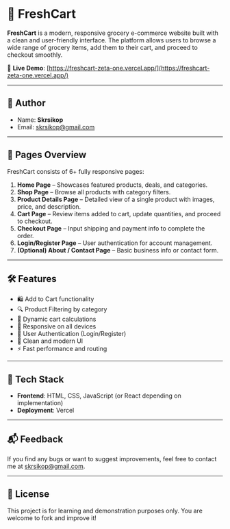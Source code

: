 # 🛒 FreshCart

**FreshCart** is a modern, responsive grocery e-commerce website built with a clean and user-friendly interface. The platform allows users to browse a wide range of grocery items, add them to their cart, and proceed to checkout smoothly.

🔗 **Live Demo**: [https://freshcart-zeta-one.vercel.app/](https://freshcart-zeta-one.vercel.app/)

---

## 👤 Author

- Name: **Skrsikop**
- Email: [skrsikop@gmail.com](mailto:skrsikop@gmail.com)

---

## 📄 Pages Overview

FreshCart consists of 6+ fully responsive pages:

1. **Home Page** – Showcases featured products, deals, and categories.
2. **Shop Page** – Browse all products with category filters.
3. **Product Details Page** – Detailed view of a single product with images, price, and description.
4. **Cart Page** – Review items added to cart, update quantities, and proceed to checkout.
5. **Checkout Page** – Input shipping and payment info to complete the order.
6. **Login/Register Page** – User authentication for account management.
7. **(Optional) About / Contact Page** – Basic business info or contact form.

---

## 🛠️ Features

- 🛍️ Add to Cart functionality
- 🔍 Product Filtering by category
- 🧾 Dynamic cart calculations
- 📱 Responsive on all devices
- 🔐 User Authentication (Login/Register)
- 🎨 Clean and modern UI
- ⚡ Fast performance and routing

---

## 🚀 Tech Stack

- **Frontend**: HTML, CSS, JavaScript (or React depending on implementation)
- **Deployment**: Vercel

---

## 📬 Feedback

If you find any bugs or want to suggest improvements, feel free to contact me at [skrsikop@gmail.com](mailto:skrsikop@gmail.com).

---

## 📌 License

This project is for learning and demonstration purposes only. You are welcome to fork and improve it!

